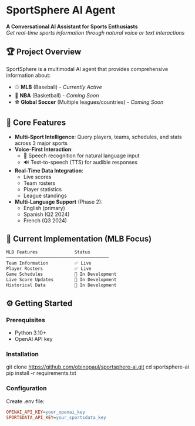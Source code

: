 # SportSphere AI Agent

**A Conversational AI Assistant for Sports Enthusiasts**  
*Get real-time sports information through natural voice or text interactions*

## 🏆 Project Overview
SportSphere is a multimodal AI agent that provides comprehensive information about:
- ⚾ **MLB** (Baseball) - *Currently Active*
- 🏀 **NBA** (Basketball) - *Coming Soon*
- ⚽ **Global Soccer** (Multiple leagues/countries) - *Coming Soon*

## 🌟 Core Features
- **Multi-Sport Intelligence**: Query players, teams, schedules, and stats across 3 major sports
- **Voice-First Interaction**:
  - 🎤 Speech recognition for natural language input
  - 🔊 Text-to-speech (TTS) for audible responses
- **Real-Time Data Integration**:  
  - Live scores
  - Team rosters
  - Player statistics
  - League standings
- **Multi-Language Support** (Phase 2):
  - English (primary)
  - Spanish (Q2 2024)
  - French (Q3 2024)

## 🚀 Current Implementation (MLB Focus)
```python
MLB Features              Status
───────────────────────────────────────
Team Information          ✅ Live
Player Rosters            ✅ Live
Game Schedules            🚧 In Development
Live Score Updates        🚧 In Development
Historical Data           🚧 In Development
```

## ⚙️ Getting Started

### Prerequisites
- Python 3.10+
- OpenAI API key

### Installation
git clone https://github.com/obinopaul/sportsphere-ai.git
cd sportsphere-ai
pip install -r requirements.txt

### Configuration
Create .env file:

```ini
OPENAI_API_KEY=your_openai_key
SPORTSDATA_API_KEY=your_sportsdata_key
```
